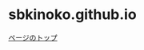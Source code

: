 ﻿# sbkinoko.github.io
<a href="https://sbkinoko.github.io/index.html" target="_blank">
ページのトップ
</a>



